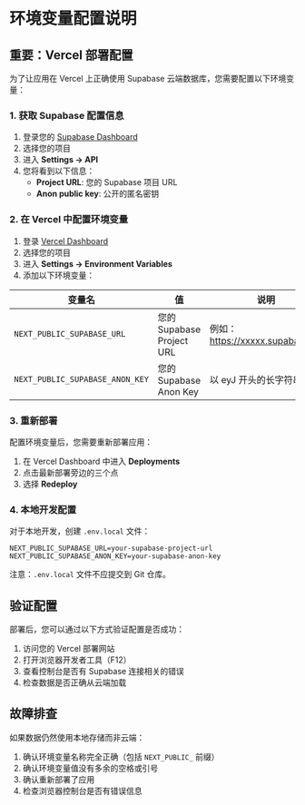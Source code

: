 # 环境变量配置说明

## 重要：Vercel 部署配置

为了让应用在 Vercel 上正确使用 Supabase 云端数据库，您需要配置以下环境变量：

### 1. 获取 Supabase 配置信息

1. 登录您的 [Supabase Dashboard](https://app.supabase.com)
2. 选择您的项目
3. 进入 **Settings → API**
4. 您将看到以下信息：
   - **Project URL**: 您的 Supabase 项目 URL
   - **Anon public key**: 公开的匿名密钥

### 2. 在 Vercel 中配置环境变量

1. 登录 [Vercel Dashboard](https://vercel.com/dashboard)
2. 选择您的项目
3. 进入 **Settings → Environment Variables**
4. 添加以下环境变量：

| 变量名 | 值 | 说明 |
|--------|-----|------|
| `NEXT_PUBLIC_SUPABASE_URL` | 您的 Supabase Project URL | 例如：https://xxxxx.supabase.co |
| `NEXT_PUBLIC_SUPABASE_ANON_KEY` | 您的 Supabase Anon Key | 以 eyJ 开头的长字符串 |

### 3. 重新部署

配置环境变量后，您需要重新部署应用：

1. 在 Vercel Dashboard 中进入 **Deployments**
2. 点击最新部署旁边的三个点
3. 选择 **Redeploy**

### 4. 本地开发配置

对于本地开发，创建 `.env.local` 文件：

```env
NEXT_PUBLIC_SUPABASE_URL=your-supabase-project-url
NEXT_PUBLIC_SUPABASE_ANON_KEY=your-supabase-anon-key
```

注意：`.env.local` 文件不应提交到 Git 仓库。

## 验证配置

部署后，您可以通过以下方式验证配置是否成功：

1. 访问您的 Vercel 部署网站
2. 打开浏览器开发者工具（F12）
3. 查看控制台是否有 Supabase 连接相关的错误
4. 检查数据是否正确从云端加载

## 故障排查

如果数据仍然使用本地存储而非云端：

1. 确认环境变量名称完全正确（包括 `NEXT_PUBLIC_` 前缀）
2. 确认环境变量值没有多余的空格或引号
3. 确认重新部署了应用
4. 检查浏览器控制台是否有错误信息

